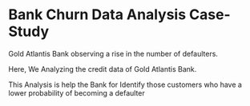 # Bank Churn Data Analysis Case-Study
Gold Atlantis Bank observing a rise in the number of defaulters.

Here, We Analyzing the credit data of Gold Atlantis Bank.

This Analysis is help the Bank for Identify those customers who have a lower probability of becoming a defaulter
